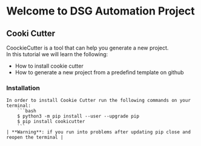# Welcome to DSG Automation Project

## Cooki Cutter

CoockieCutter is a tool that can help you generate a new project.  
In this tutorial we will learn the following:

- How to install cookie cutter
- How to generate a new project from a predefind template on github

### **Installation**

    In order to install Cookie Cutter run the following commands on your terminal:
        ```bash
        $ python3 -m pip install --user --upgrade pip
        $ pip install cookicutter
        ```
    | **Warning**: if you run into problems after updating pip close and reopen the terminal |

